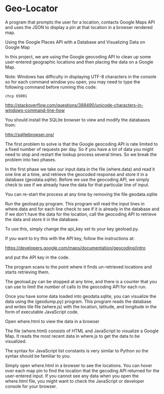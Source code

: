 # Geo-Locator
A program that prompts the user for a location, contacts Google Maps API and uses the JSON to display a pin at that location in a browser rendered map.

Using the Google Places API with a Database and Visualizing Data on Google Map

In this project, we are using the Google geocoding API to clean up some user-entered geographic locations and then placing the data on a Google Map.

Note: Windows has difficulty in displaying UTF-8 characters in the console so for each command window you open, you may need to type the following command before running this code:

    chcp 65001

http://stackoverflow.com/questions/388490/unicode-characters-in-windows-command-line-how


You should install the SQLite browser to view and modify the databases from:

http://sqlitebrowser.org/

The first problem to solve is that the Google geocoding API is rate limited to a fixed number of requests per day.
So if you have a lot of data you might need to stop and restart the lookup process several times. So we break the problem into two phases.

In the first phase we take our input data in the file (where.data) and read it one line at a time, and retrieve the geocoded response and store it in a database (geodata.sqlite). Before we use the geocoding API, we simply check to see if we already have the data for that particular line of input.

You can re-start the process at any time by removing the file geodata.sqlite

Run the geoload.py program. This program will read the input lines in where.data and for each line check to see if it is already in the database and if we don't have the data for the location, call the geocoding API to retrieve the data and store it in the database.

To use this, simply change the api_key set to your key geoload.py.

If you want to try this with the API key, follow the instructions at:

https://developers.google.com/maps/documentation/geocoding/intro

and put the API key in the code.

The program scans to the point where it finds un-retrieved locations and starts retrieving them.

The geoload.py can be stopped at any time, and there is a counter that you can use to limit the number of calls to the geocoding API for each run.

Once you have some data loaded into geodata.sqlite, you can visualize the data using the (geodump.py) program. This program reads the database and writes tile file (where.js) with the location, latitude, and longitude in the form of executable JavaScript code.

Open where.html to view the data in a browser

The file (where.html) consists of HTML and JavaScript to visualize a Google Map. It reads the most recent data in where.js to get the data to be visualized.

The syntax for JavaScript list constants is very similar to Python so the syntax should be familiar to you.

Simply open where.html in a browser to see the locations. You can hover over each map pin to find the location that the gecoding API returned for the user-entered input.  If you cannot see any data when you open the where.html file, you might want to check the JavaScript or developer console for your browser.
